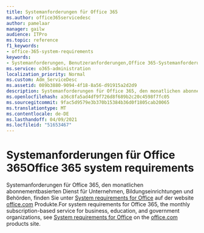 ```yaml
---
title: Systemanforderungen für Office 365
ms.author: office365servicedesc
author: pamelaar
manager: gailw
audience: ITPro
ms.topic: reference
f1_keywords:
- office-365-system-requirements
keywords:
- Systemanforderungen, Benutzeranforderungen,Office 365-Systemanforderungen
ms.service: o365-administration
localization_priority: Normal
ms.custom: Adm_ServiceDesc
ms.assetid: 089b3880-9094-4f18-8a56-d91915a2d2d9
description: Systemanforderungen für Office 365, den monatlichen abonnementbasierten Dienst für Unternehmen, Bildungseinrichtungen und Behörden, finden Sie unter System requirements for Office auf der website office.com Produkte.
ms.openlocfilehash: a36c8fa5ad4df9f726d8f689b2c20c4598f7fc05
ms.sourcegitcommit: 9fac5d9579e3b370b15384b36d0f1805cab20065
ms.translationtype: MT
ms.contentlocale: de-DE
ms.lasthandoff: 04/09/2021
ms.locfileid: "51653467"
---
```

# <a name="office-365-system-requirements"></a><span data-ttu-id="6e5e6-104">Systemanforderungen für Office 365</span><span class="sxs-lookup"><span data-stu-id="6e5e6-104">Office 365 system requirements</span></span>

<span data-ttu-id="6e5e6-105">Systemanforderungen für Office 365, den monatlichen abonnementbasierten Dienst für Unternehmen, Bildungseinrichtungen und Behörden, finden Sie unter [System requirements for Office](https://go.microsoft.com/fwlink/?LinkID=626095&amp;clcid=0x409) auf der website [office.com](https://go.microsoft.com/fwlink/?LinkID=509817&amp;clcid=0x409) Produkte.</span><span class="sxs-lookup"><span data-stu-id="6e5e6-105">For system requirements for Office 365, the monthly subscription-based service for business, education, and government organizations, see [System requirements for Office](https://go.microsoft.com/fwlink/?LinkID=626095&amp;clcid=0x409) on the [office.com](https://go.microsoft.com/fwlink/?LinkID=509817&amp;clcid=0x409) products site.</span></span> 
  

